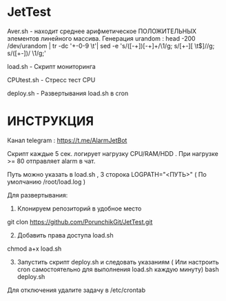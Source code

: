 # JetTest

Aver.sh  -  находит среднее арифметическое ПОЛОЖИТЕЛЬНЫХ элементов линейного массива. Генерация urandom : head -200 /dev/urandom | tr -dc '+\-0-9 \t'| sed -e 's/\([-+]\)[-+]\+/\1/g; s/[+-][ \t$]//g; s/\([+-]\)/ \1/g;'

load.sh - Скрипт мониторинга

CPUtest.sh - Стресс тест CPU

deploy.sh - Развертывания load.sh в cron


# ИНСТРУКЦИЯ

Канал telegram : https://t.me/AlarmJetBot

Скрипт каждые 5 сек. логирует нагрузку CPU/RAM/HDD . При нагрузке >= 80 отправляет alarm в чат.

Путь можно указать в load.sh , 3 сторока LOGPATH="<ПУТЬ>" ( По умолчанию /root/load.log )

Для развертывания:
1. Клонируем репозиторий в удобное место 

git clon https://github.com/PorunchikGit/JetTest.git

2. Добавить права доступа load.sh

chmod a+x load.sh

3. Запустить скрипт deploy.sh и следовать указаниям ( Или настроить cron самостоятельно для выполнения load.sh каждую минуту)
bash deploy.sh

Для отключения удалите задачу в /etc/crontab

